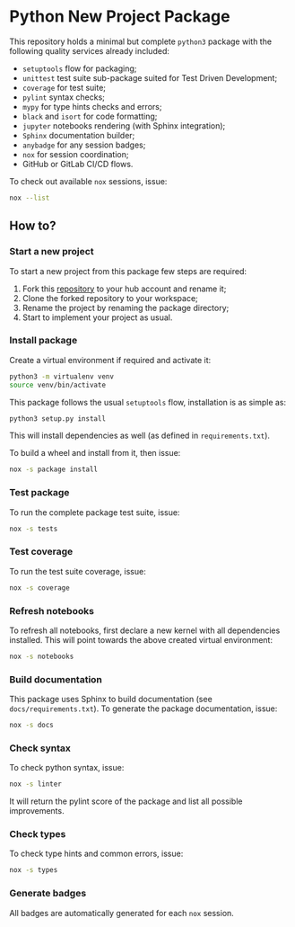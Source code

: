 # Python New Project Package

This repository holds a minimal but complete `python3` package
with the following quality services already included:

 - `setuptools` flow for packaging;
 - `unittest` test suite sub-package suited for Test Driven Development;
 - `coverage` for test suite;
 - `pylint` syntax checks;
 - `mypy` for type hints checks and errors;
 - `black` and `isort` for code formatting;
 - `jupyter` notebooks rendering (with Sphinx integration);
 - `Sphinx` documentation builder;
 - `anybadge` for any session badges;  
 - `nox` for session coordination;
 - GitHub or GitLab CI/CD flows.

To check out available `nox` sessions, issue:

```bash
nox --list
```

## How to?

### Start a new project

To start a new project from this package few steps are required:

 1. Fork this [repository](https://github.com/jlandercy/newproject) to your hub
    account and rename it;
 2. Clone the forked repository to your workspace;
 3. Rename the project by renaming the package directory;
 4. Start to implement your project as usual.

### Install package

Create a virtual environment if required and activate it:

```bash
python3 -m virtualenv venv
source venv/bin/activate
```

This package follows the usual `setuptools` flow, installation is as simple as:

```bash
python3 setup.py install
```

This will install dependencies as well (as defined in `requirements.txt`).

To build a wheel and install from it, then issue:

```bash
nox -s package install
```

### Test package

To run the complete package test suite, issue:

```bash
nox -s tests
```

### Test coverage

To run the test suite coverage, issue:

```bash
nox -s coverage
```

### Refresh notebooks

To refresh all notebooks, first declare a new kernel with all dependencies installed.
This will point towards the above created virtual environment:

```bash
nox -s notebooks
```

### Build documentation

This package uses Sphinx to build documentation (see `docs/requirements.txt`).
To generate the package documentation, issue:

```bash
nox -s docs
```

### Check syntax

To check python syntax, issue:

```bash
nox -s linter
```

It will return the pylint score of the package and list all possible improvements.

### Check types

To check type hints and common errors, issue:

```bash
nox -s types
```

### Generate badges

All badges are automatically generated for each `nox` session.
